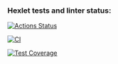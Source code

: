 ### Hexlet tests and linter status:
[![Actions Status](https://github.com/VaddyVG/python-project-50/actions/workflows/hexlet-check.yml/badge.svg)](https://github.com/VaddyVG/python-project-50/actions)

[![CI](https://github.com/VaddyVG/python-project-50/actions/workflows/ci.yaml/badge.svg)](https://github.com/VaddyVG/python-project-50/actions/workflows/ci.yaml)

[![Test Coverage](https://api.codeclimate.com/v1/badges/d40a98645cf5ce590a84/test_coverage)](https://codeclimate.com/github/VaddyVG/python-project-50/test_coverage)